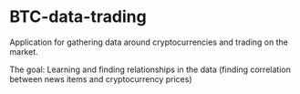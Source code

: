 # BTC-data-trading

Application for gathering data around cryptocurrencies and trading on the market.

The goal: Learning and finding relationships in the data (finding correlation between news items and cryptocurrency prices)

